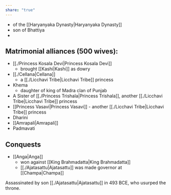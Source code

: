 ```yaml
---
share: "true"
---
```



- of the [[Haryanyaka Dynasty|Haryanyaka Dynasty]]
- son of Bhattiya
- 

## Matrimonial alliances (500 wives):
- [[./Princess Kosala Devi|Princess Kosala Devi]]
	- brought [[Kashi|Kashi]] as dowry
- [[./Cellana|Cellana]]
	- a [[./Licchavi Tribe|Licchavi Tribe]] princess
- Khema
	- daughter of king of Madra clan of Punjab
- A Sister of [[./Princess Trishala|Princess Trishala]], another [[./Licchavi Tribe|Licchavi Tribe]] princess
- [[Princess Vasavi|Princess Vasavi]] - another [[./Licchavi Tribe|Licchavi Tribe]] princess 
- Dharini
- [[Amrapali|Amrapali]]
- Padmavati

## Conquests
- [[Anga|Anga]]
	- won against [[King Brahmadatta|King Brahmadatta]]
	- [[./Ajatasattu|Ajatasattu]] was made governor at [[Champa|Champa]]

Assassinated by son [[./Ajatasattu|Ajatasattu]] in 493 BCE, who usurped the throne. 